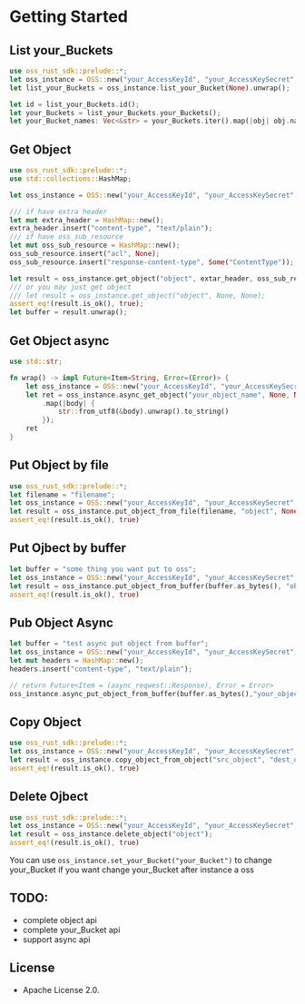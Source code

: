 # Getting Started

## List your_Buckets
```rust
use oss_rust_sdk::prelude::*;
let oss_instance = OSS::new("your_AccessKeyId", "your_AccessKeySecret", "your_Endpoint", "your_Bucket");
let list_your_Buckets = oss_instance.list_your_Bucket(None).unwrap();

let id = list_your_Buckets.id();
let your_Buckets = list_your_Buckets.your_Buckets();
let your_Bucket_names: Vec<&str> = your_Buckets.iter().map(|obj| obj.name()).collect();
```

## Get Object
```rust
use oss_rust_sdk::prelude::*;
use std::collections::HashMap;

let oss_instance = OSS::new("your_AccessKeyId", "your_AccessKeySecret", "your_Endpoint", "your_Bucket");

/// if have extra header
let mut extra_header = HashMap::new();
extra_header.insert("content-type", "text/plain");
/// if have oss_sub_resource
let mut oss_sub_resource = HashMap::new();
oss_sub_resource.insert("acl", None);
oss_sub_resource.insert("response-content-type", Some("ContentType"));

let result = oss_instance.get_object("object", extar_header, oss_sub_resource);
/// or you may just get object
/// let result = oss_instance.get_object("object", None, None);
assert_eq!(result.is_ok(), true);
let buffer = result.unwrap();
```

## Get Object async
```rust
use std::str;

fn wrap() -> impl Future<Item=String, Error=(Error)> {
    let oss_instance = OSS::new("your_AccessKeyId", "your_AccessKeySecret", "your_Endpoint", "your_Bucket");
    let ret = oss_instance.async_get_object("your_object_name", None, None)
        .map(|body| {
            str::from_utf8(&body).unwrap().to_string()
        });
    ret
}
```

## Put Object by file
```rust
use oss_rust_sdk::prelude::*;
let filename = "filename";
let oss_instance = OSS::new("your_AccessKeyId", "your_AccessKeySecret", "your_Endpoint", "your_Bucket");
let result = oss_instance.put_object_from_file(filename, "object", None, None);
assert_eq!(result.is_ok(), true)
```

## Put Ojbect by buffer
```rust
let buffer = "some thing you want put to oss";
let oss_instance = OSS::new("your_AccessKeyId", "your_AccessKeySecret", "your_Endpoint", "your_Bucket");
let result = oss_instance.put_object_from_buffer(buffer.as_bytes(), "object", None, None);
assert_eq!(result.is_ok(), true)
```

## Pub Object Async
```rust
let buffer = "test async put object from buffer";
let oss_instance = OSS::new("your_AccessKeyId", "your_AccessKeySecret", "your_Endpoint", "your_Bucket");
let mut headers = HashMap::new();
headers.insert("content-type", "text/plain");

// return Future<Item = (async_reqwest::Response), Error = Error>
oss_instance.async_put_object_from_buffer(buffer.as_bytes(),"your_object_name",Some(headers),None);
```

## Copy Object
```rust
use oss_rust_sdk::prelude::*;
let oss_instance = OSS::new("your_AccessKeyId", "your_AccessKeySecret", "your_Endpoint", "your_Bucket");
let result = oss_instance.copy_object_from_object("src_object", "dest_object", None, None);
assert_eq!(result.is_ok(), true)
```

## Delete Ojbect
```rust
use oss_rust_sdk::prelude::*;
let oss_instance = OSS::new("your_AccessKeyId", "your_AccessKeySecret", "your_Endpoint", "your_Bucket");
let result = oss_instance.delete_object("object");
assert_eq!(result.is_ok(), true)
```

You can use `oss_instance.set_your_Bucket("your_Bucket")` to change your_Bucket if you want change your_Bucket after instance a oss

## TODO:

- complete object api
- complete your_Bucket api
- support async api

## License
- Apache License 2.0.
